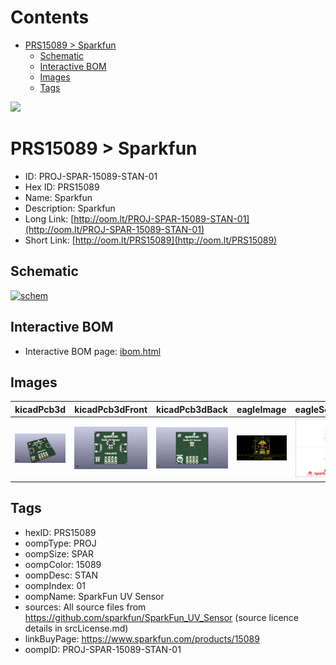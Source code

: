 



Contents
========

* [PRS15089 > Sparkfun](#prs15089--sparkfun)
	* [Schematic](#schematic)
	* [Interactive BOM](#interactive-bom)
	* [Images](#images)
	* [Tags](#tags)
  
![][im]
# PRS15089 > Sparkfun

- ID: PROJ-SPAR-15089-STAN-01
- Hex ID: PRS15089
- Name: Sparkfun
- Description: Sparkfun
- Long Link: [http://oom.lt/PROJ-SPAR-15089-STAN-01](http://oom.lt/PROJ-SPAR-15089-STAN-01)
- Short Link: [http://oom.lt/PRS15089](http://oom.lt/PRS15089)

## Schematic
  
[![schem](eagleSchemImage.png)](eagleSchemImage.png)
## Interactive BOM

- Interactive BOM page: [ibom.html](https://htmlpreview.github.io/?https://github.com/oomlout/oomlout_OOMP_projects/blob/main/PROJ-SPAR-15089-STAN-01/kicad/bom/ibom.html)

## Images
  
  

|kicadPcb3d|kicadPcb3dFront|kicadPcb3dBack|eagleImage|eagleSchemImage|
| :---: | :---: | :---: | :---: | :---: |
|[![kicadPcb3d](kicadPcb3d_140.png)](kicadPcb3d.png)|[![kicadPcb3dFront](kicadPcb3dFront_140.png)](kicadPcb3dFront.png)|[![kicadPcb3dBack](kicadPcb3dBack_140.png)](kicadPcb3dBack.png)|[![eagleImage](eagleImage_140.png)](eagleImage.png)|[![eagleSchemImage](eagleSchemImage_140.png)](eagleSchemImage.png)|

## Tags

- hexID: PRS15089
- oompType: PROJ
- oompSize: SPAR
- oompColor: 15089
- oompDesc: STAN
- oompIndex: 01
- oompName: SparkFun UV Sensor
- sources: All source files from https://github.com/sparkfun/SparkFun_UV_Sensor (source licence details in srcLicense.md)
- linkBuyPage: https://www.sparkfun.com/products/15089
- oompID: PROJ-SPAR-15089-STAN-01



[im]: kicadPcb3d_450.png
